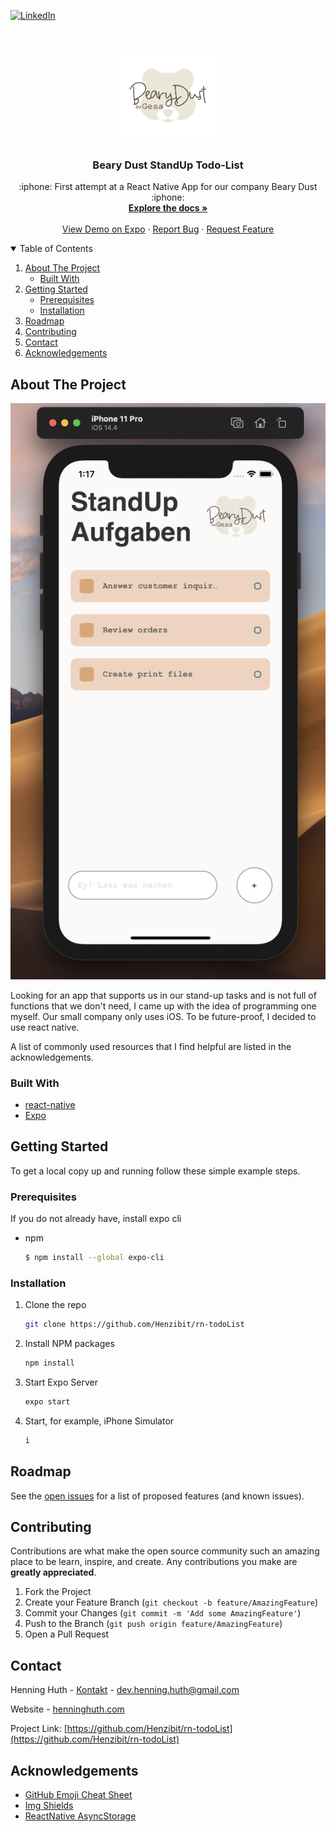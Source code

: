 [![LinkedIn][linkedin-shield]][linkedin-url]

<!-- PROJECT LOGO -->
<br />
<p align="center">
  <a href="https://bearydust.de">
    <img src="assets/bearydust-logo-bear-with-text.png" alt="Logo" width="auto" height="150">
  </a>

  <h3 align="center">Beary Dust StandUp Todo-List</h3>

  <p align="center">
    :iphone: First attempt at a React Native App for our company Beary Dust :iphone:
    <br />
    <a href="https://github.com/Henzibit/rn-todoList"><strong>Explore the docs »</strong></a>
    <br />
    <br />
    <a href="https://github.com/Henzibit/rn-todoList">View Demo on Expo</a>
    ·
    <a href="https://github.com/Henzibit/rn-todoList/issues">Report Bug</a>
    ·
    <a href="https://github.com/Henzibit/rn-todoList/issues">Request Feature</a>
  </p>
</p>

<!-- TABLE OF CONTENTS -->
<details open="open">
  <summary>Table of Contents</summary>
  <ol>
    <li>
      <a href="#about-the-project">About The Project</a>
      <ul>
        <li><a href="#built-with">Built With</a></li>
      </ul>
    </li>
    <li>
      <a href="#getting-started">Getting Started</a>
      <ul>
        <li><a href="#prerequisites">Prerequisites</a></li>
        <li><a href="#installation">Installation</a></li>
      </ul>
    </li>
    <li><a href="#roadmap">Roadmap</a></li>
    <li><a href="#contributing">Contributing</a></li>    
    <li><a href="#contact">Contact</a></li>
    <li><a href="#acknowledgements">Acknowledgements</a></li>
  </ol>
</details>

<!-- ABOUT THE PROJECT -->

## About The Project

[![Product Name Screen Shot][product-screenshot]](https://example.com)

Looking for an app that supports us in our stand-up tasks and is not full of functions that we don't need, I came up with the idea of programming one myself. Our small company only uses iOS. To be future-proof, I decided to use react native.

A list of commonly used resources that I find helpful are listed in the acknowledgements.

### Built With

- [react-native](https://reactnative.dev/)
- [Expo](https://expo.io/)

<!-- GETTING STARTED -->

## Getting Started

To get a local copy up and running follow these simple example steps.

### Prerequisites

If you do not already have, install expo cli

- npm
  ```sh
  $ npm install --global expo-cli
  ```

### Installation

1. Clone the repo
   ```sh
   git clone https://github.com/Henzibit/rn-todoList
   ```
2. Install NPM packages
   ```sh
   npm install
   ```
3. Start Expo Server
   ```sh
   expo start
   ```
4. Start, for example, iPhone Simulator
   ```sh
   i
   ```

<!-- ROADMAP -->

## Roadmap

See the [open issues](https://github.com/othneildrew/Best-README-Template/issues) for a list of proposed features (and known issues).

<!-- CONTRIBUTING -->

## Contributing

Contributions are what make the open source community such an amazing place to be learn, inspire, and create. Any contributions you make are **greatly appreciated**.

1. Fork the Project
2. Create your Feature Branch (`git checkout -b feature/AmazingFeature`)
3. Commit your Changes (`git commit -m 'Add some AmazingFeature'`)
4. Push to the Branch (`git push origin feature/AmazingFeature`)
5. Open a Pull Request

<!-- CONTACT -->

## Contact

Henning Huth - [Kontakt](https://henninghuth.com/kontakt/) - dev.henning.huth@gmail.com

Website - [henninghuth.com](https://henninghuth.com)

Project Link: [https://github.com/Henzibit/rn-todoList](https://github.com/Henzibit/rn-todoList)

<!-- ACKNOWLEDGEMENTS -->

## Acknowledgements

- [GitHub Emoji Cheat Sheet](https://www.webpagefx.com/tools/emoji-cheat-sheet)
- [Img Shields](https://shields.io)
- [ReactNative AsyncStorage](https://react-native-async-storage.github.io/async-storage/)

<!-- MARKDOWN LINKS & IMAGES -->

[linkedin-shield]: https://img.shields.io/badge/-LinkedIn-black.svg?style=for-the-badge&logo=linkedin&colorB=555
[linkedin-url]: https://www.linkedin.com/in/henning-huth-a2890512a/
[product-screenshot]: assets/AppScreenshot.png
